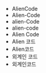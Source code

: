 - AlienCode
- Alien-Code
- alien-Code
- alien-code
- Alien Code
- Alien 코드
- Alien코드
- 외계인 코드
- 외계인코드